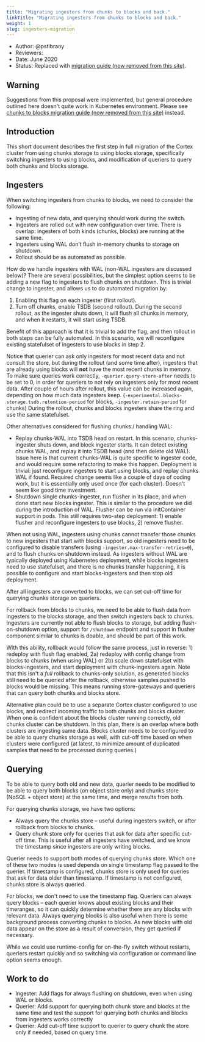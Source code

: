 ```yaml
---
title: "Migrating ingesters from chunks to blocks and back."
linkTitle: "Migrating ingesters from chunks to blocks and back."
weight: 1
slug: ingesters-migration
---
```


- Author: @pstibrany
- Reviewers:
- Date: June 2020
- Status: Replaced with [migration guide (now removed from this site)](https://github.com/cortexproject/cortex/blob/v1.11.1/docs/blocks-storage/migrate-from-chunks-to-blocks.md).

## Warning

Suggestions from this proposal were implemented, but general procedure outlined here doesn't quite work in
Kubernetes environment. Please see [chunks to blocks migration guide (now removed from this site)](https://github.com/cortexproject/cortex/blob/v1.11.1/docs/blocks-storage/migrate-from-chunks-to-blocks.md)
instead.

## Introduction

This short document describes the first step in full migration of the Cortex cluster from using chunks storage to using blocks storage, specifically switching ingesters to using blocks, and modification of queriers to query both chunks and blocks storage.

## Ingesters

When switching ingesters from chunks to blocks, we need to consider the following:

- Ingesting of new data, and querying should work during the switch.
- Ingesters are rolled out with new configuration over time. There is overlap: ingesters of both kinds (chunks, blocks) are running at the same time.
- Ingesters using WAL don’t flush in-memory chunks to storage on shutdown.
- Rollout should be as automated as possible.

How do we handle ingesters with WAL (non-WAL ingesters are discussed below)? There are several possibilities, but the simplest option seems to be adding a new flag to ingesters to flush chunks on shutdown. This is trivial change to ingester, and allows us to do automated migration by:

1. Enabling this flag on each ingester (first rollout).
2. Turn off chunks, enable TSDB (second rollout). During the second rollout, as the ingester shuts down, it will flush all chunks in memory, and when it restarts, it will start using TSDB.

Benefit of this approach is that it is trivial to add the flag, and then rollout in both steps can be fully automated.
In this scenario, we will reconfigure existing statefulset of ingesters to use blocks in step 2.

Notice that querier can ask only ingesters for most recent data and not consult the store, but during the rollout (and some time after), ingesters that are already using blocks will **not** have the most recent chunks in memory. To make sure queries work correctly, `-querier.query-store-after` needs to be set to 0, in order for queriers to not rely on ingesters only for most recent data. After couple of hours after rollout, this value can be increased again, depending on how much data ingesters keep. (`-experimental.blocks-storage.tsdb.retention-period` for blocks, `-ingester.retain-period` for chunks)
During the rollout, chunks and blocks ingesters share the ring and use the same statefulset.

Other alternatives considered for flushing chunks / handling WAL:

* Replay chunks-WAL into TSDB head on restart. In this scenario, chunks-ingester shuts down, and block ingester starts. It can detect existing chunks WAL, and replay it into TSDB head (and then delete old WAL). Issue here is that current chunks-WAL is quite specific to ingester code, and would require some refactoring to make this happen. Deployment is trivial: just reconfigure ingesters to start using blocks, and replay chunks WAL if found. Required change seems like a couple of days of coding work, but it is essentially only used once (for each cluster). Doesn't seem like good time investment.
* Shutdown single chunks-ingester, run flusher in its place, and when done start new blocks ingester. This is similar to the procedure we did during the introduction of WAL. Flusher can be run via initContainer support in pods. This still requires two-step deployment: 1) enable flusher and reconfigure ingesters to use blocks, 2) remove flusher.

When not using WAL, ingesters using chunks cannot transfer those chunks to new ingesters that start with blocks support, so old ingesters need to be configured to disable transfers (using `-ingester.max-transfer-retries=0`), and to flush chunks on shutdown instead.
As ingesters without WAL are typically deployed using Kubernetes deployment, while blocks ingesters need to use statefulset, and there is no chunks transfer happening, it is possible to configure and start blocks-ingesters and then stop old deployment.

After all ingesters are converted to blocks, we can set cut-off time for querying chunks storage on queriers.

For rollback from blocks to chunks, we need to be able to flush data from ingesters to the blocks storage, and then switch ingesters back to chunks.
Ingesters are currently not able to flush blocks to storage, but adding flush-on-shutdown option, support for `/shutdown` endpoint and support in flusher component similar to chunks is doable, and should be part of this work.

With this ability, rollback would follow the same process, just in reverse: 1) redeploy with flush flag enabled, 2a) redeploy with config change from blocks to chunks (when using WAL) or 2b) scale down statefulset with blocks-ingesters, and start deployment with chunk-ingesters again.
Note that this isn't a *full* rollback to chunks-only solution, as generated blocks still need to be queried after the rollback, otherwise samples pushed to blocks would be missing.
This means running store-gateways and queriers that can query both chunks and blocks store.

Alternative plan could be to use a separate Cortex cluster configured to use blocks, and redirect incoming traffic to both chunks and blocks cluster.
When one is confident about the blocks cluster running correctly, old chunks cluster can be shutdown.
In this plan, there is an overlap where both clusters are ingesting same data.
Blocks cluster needs to be configured to be able to query chunks storage as well, with cut-off time based on when clusters were configured (at latest, to minimize amount of duplicated samples that need to be processed during queries.)

## Querying

To be able to query both old and new data, querier needs to be modified to be able to query both blocks (on object store only) and chunks store (NoSQL + object store) at the same time, and merge results from both.

For querying chunks storage, we have two options:

- Always query the chunks store – useful during ingesters switch, or after rollback from blocks to chunks.
- Query chunk store only for queries that ask for data after specific cut-off time. This is useful after all ingesters have switched, and we know the timestamp since ingesters are only writing blocks.

Querier needs to support both modes of querying chunks store.
Which one of these two modes is used depends on single timestamp flag passed to the querier.
If timestamp is configured, chunks store is only used for queries that ask for data older than timestamp.
If timestamp is not configured, chunks store is always queried.

For blocks, we don't need to use the timestamp flag. Queriers can always query blocks – each querier knows about existing blocks and their timeranges, so it can quickly determine whether there are any blocks with relevant data.
Always querying blocks is also useful when there is some background process converting chunks to blocks.
As new blocks with old data appear on the store as a result of conversion, they get queried if necessary.

While we could use runtime-config for on-the-fly switch without restarts, queriers restart quickly and so switching via configuration or command line option seems enough.

## Work to do

- Ingester: Add flags for always flushing on shutdown, even when using WAL or blocks.
- Querier: Add support for querying both chunk store and blocks at the same time and test the support for querying both chunks and blocks from ingesters works correctly
- Querier: Add cut-off time support to querier to query chunk the store only if needed, based on query time.
